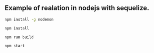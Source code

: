 ## Example of realation in nodejs with sequelize.

```sh
npm install -g nodemon

npm install

npm run build

npm start
```

